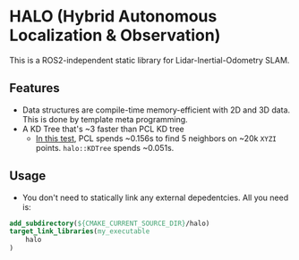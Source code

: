 # HALO (Hybrid Autonomous Localization & Observation)

This is a ROS2-independent static library for Lidar-Inertial-Odometry SLAM.

## Features

- Data structures are compile-time memory-efficient with 2D and 3D data. This is done by template meta programming.
- A KD Tree that's ~3 faster than PCL KD tree 
    - [In this test](./tests/test_knn.cpp), PCL spends ~0.156s to find 5 neighbors on ~20k `XYZI` points. `halo::KDTree` spends ~0.051s.

## Usage

- You don't need to statically link any external depedentcies. All you need is: 

```cmake
add_subdirectory(${CMAKE_CURRENT_SOURCE_DIR}/halo)
target_link_libraries(my_executable
    halo 
)
```